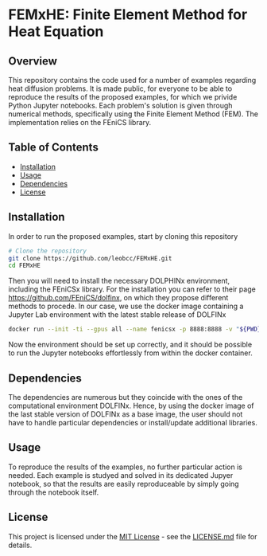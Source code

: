 # FEMxHE: Finite Element Method for Heat Equation

## Overview

This repository contains the code used for a number of examples regarding heat diffusion problems. It is made public, for everyone to be able to reproduce the results of the proposed examples, for which we privide Python Jupyter notebooks. Each problem's solution is given through numerical methods, specifically using the Finite Element Method (FEM). The implementation relies on the FEniCS library.

## Table of Contents

- [Installation](#installation)
- [Usage](#usage)
- [Dependencies](#dependencies)
- [License](#license)

## Installation

In order to run the proposed examples, start by cloning this repository

```bash
# Clone the repository
git clone https://github.com/leobcc/FEMxHE.git
cd FEMxHE
```
Then you will need to install the necessary DOLPHINx environment, including the FEniCSx library. For the installation you can refer to their page https://github.com/FEniCS/dolfinx, on which they propose different methods to procede. In our case, we use the docker image containing a Jupyter Lab environment with the latest stable release of DOLFINx

```bash
docker run --init -ti --gpus all --name fenicsx -p 8888:8888 -v "${PWD}:/root/FEMxHE" dolfinx/lab:stable
```
Now the environment should be set up correctly, and it should be possible to run the Jupyter notebooks effortlessly from within the docker container.

## Dependencies

The dependencies are numerous but they coincide with the ones of the computational environment DOLFINx. Hence, by using the docker image of the last stable version of DOLFINx as a base image, the user should not have to handle particular dependencies or install/update additional libraries.  

## Usage

To reproduce the results of the examples, no further particular action is needed. Each example is studyed and solved in its dedicated Jupyer notebook, so that the results are easily reproduceable by simply going through the notebook itself.

## License

This project is licensed under the [MIT License](LICENSE.md) - see the [LICENSE.md](LICENSE.md) file for details.
